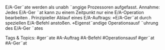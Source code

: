 E/A-Ger¨ate werden als unabh ¨angige Prozessoren aufgefasst.
Annahme: Jedes E/A-Ger ¨at kann zu einem Zeitpunkt nur eine E/A-Operation bearbeiten .
Prinzipieller Ablauf eines E/A-Auftrags:
⋄E/A-Ger¨at durch speziellen E/A-Befehl anstoßen.
⋄Eigenst¨andige Operationsausf ¨uhrung des E/A-Ger ¨ates

   Tags & Topics:
   #ger¨ate
   #A-Auftrag
   #A-Befehl
   #Operationsausf
   #ger¨at
   #A-Ger¨at